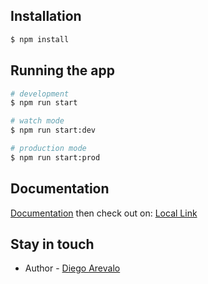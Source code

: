 
## Installation

```bash
$ npm install
```

## Running the app

```bash
# development
$ npm run start

# watch mode
$ npm run start:dev

# production mode
$ npm run start:prod
```
## Documentation
[Documentation](http://localhost:4000/api)
then check out on: [Local Link](http://localhost:4000/email/process)

## Stay in touch

- Author - [Diego Arevalo](https://www.linkedin.com/in/diego2000avelar/)


